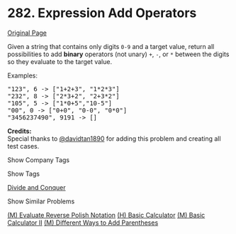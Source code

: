 # 282. Expression Add Operators

[Original Page](https://leetcode.com/problems/expression-add-operators/)

Given a string that contains only digits `0-9` and a target value, return all possibilities to add **binary** operators (not unary) `+`, `-`, or `*` between the digits so they evaluate to the target value.

Examples:  

<pre>"123", 6 -> ["1+2+3", "1*2*3"] 
"232", 8 -> ["2*3+2", "2+3*2"]
"105", 5 -> ["1*0+5","10-5"]
"00", 0 -> ["0+0", "0-0", "0*0"]
"3456237490", 9191 -> []
</pre>

**Credits:**  
Special thanks to [@davidtan1890](https://leetcode.com/discuss/user/davidtan1890) for adding this problem and creating all test cases.

<div>

<div id="company_tags" class="btn btn-xs btn-warning">Show Company Tags</div>

<span class="hidebutton" style="display: none;">[Google](/company/google/) [Facebook](/company/facebook/)</span></div>

<div>

<div id="tags" class="btn btn-xs btn-warning">Show Tags</div>

<span class="hidebutton">[Divide and Conquer](/tag/divide-and-conquer/)</span></div>

<div>

<div id="similar" class="btn btn-xs btn-warning">Show Similar Problems</div>

<span class="hidebutton">[(M) Evaluate Reverse Polish Notation](/problems/evaluate-reverse-polish-notation/) [(H) Basic Calculator](/problems/basic-calculator/) [(M) Basic Calculator II](/problems/basic-calculator-ii/) [(M) Different Ways to Add Parentheses](/problems/different-ways-to-add-parentheses/)</span></div>